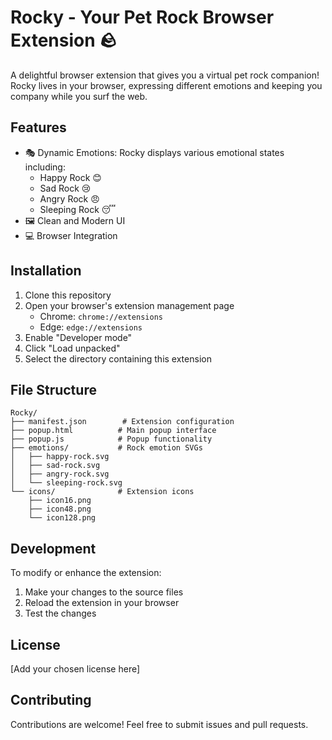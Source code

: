 # Rocky - Your Pet Rock Browser Extension 🪨

A delightful browser extension that gives you a virtual pet rock companion! Rocky lives in your browser, expressing different emotions and keeping you company while you surf the web.

## Features

- 🎭 Dynamic Emotions: Rocky displays various emotional states including:
  - Happy Rock 😊
  - Sad Rock 😢
  - Angry Rock 😠
  - Sleeping Rock 😴
- 🖼️ Clean and Modern UI
- 💻 Browser Integration

## Installation

1. Clone this repository
2. Open your browser's extension management page
   - Chrome: `chrome://extensions`
   - Edge: `edge://extensions`
3. Enable "Developer mode"
4. Click "Load unpacked"
5. Select the directory containing this extension

## File Structure

```
Rocky/
├── manifest.json        # Extension configuration
├── popup.html          # Main popup interface
├── popup.js            # Popup functionality
├── emotions/           # Rock emotion SVGs
│   ├── happy-rock.svg
│   ├── sad-rock.svg
│   ├── angry-rock.svg
│   └── sleeping-rock.svg
└── icons/              # Extension icons
    ├── icon16.png
    ├── icon48.png
    └── icon128.png
```

## Development

To modify or enhance the extension:
1. Make your changes to the source files
2. Reload the extension in your browser
3. Test the changes

## License

[Add your chosen license here]

## Contributing

Contributions are welcome! Feel free to submit issues and pull requests. 